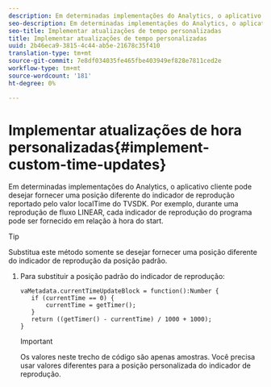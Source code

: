 ```yaml
---
description: Em determinadas implementações do Analytics, o aplicativo cliente pode desejar fornecer uma posição diferente do indicador de reprodução reportado pelo valor localTime do TVSDK. Por exemplo, durante uma reprodução de fluxo LINEAR, cada indicador de reprodução do programa pode ser fornecido em relação à hora do start.
seo-description: Em determinadas implementações do Analytics, o aplicativo cliente pode desejar fornecer uma posição diferente do indicador de reprodução reportado pelo valor localTime do TVSDK. Por exemplo, durante uma reprodução de fluxo LINEAR, cada indicador de reprodução do programa pode ser fornecido em relação à hora do start.
seo-title: Implementar atualizações de tempo personalizadas
title: Implementar atualizações de tempo personalizadas
uuid: 2b46eca9-3815-4c44-ab5e-21678c35f410
translation-type: tm+mt
source-git-commit: 7e8df034035fe465fbe403949ef828e7811ced2e
workflow-type: tm+mt
source-wordcount: '181'
ht-degree: 0%

---
```



# Implementar atualizações de hora personalizadas{#implement-custom-time-updates}

Em determinadas implementações do Analytics, o aplicativo cliente pode desejar fornecer uma posição diferente do indicador de reprodução reportado pelo valor localTime do TVSDK. Por exemplo, durante uma reprodução de fluxo LINEAR, cada indicador de reprodução do programa pode ser fornecido em relação à hora do start.

>[!TIP]
>
>Substitua este método somente se desejar fornecer uma posição diferente do indicador de reprodução da posição padrão.

1. Para substituir a posição padrão do indicador de reprodução:

   ```
   vaMetadata.currentTimeUpdateBlock = function():Number { 
      if (currentTime == 0) { 
          currentTime = getTimer(); 
      } 
      return ((getTimer() - currentTime) / 1000 + 1000); 
   }
   ```

   >[!IMPORTANT]
   >
   >Os valores neste trecho de código são apenas amostras. Você precisa usar valores diferentes para a posição personalizada do indicador de reprodução.

